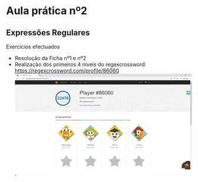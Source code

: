 # Aula prática nº2 
## Expressões Regulares

Exercicios efectuados
- Resolução da Ficha nº1 e nº2
- Realização dos primeiros 4 níveis do regexcrossword: https://regexcrossword.com/profile/86060
 ![Alt Text](regex_crossword.png).

